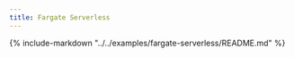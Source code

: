 ```yaml
---
title: Fargate Serverless
---
```


{%
   include-markdown "../../examples/fargate-serverless/README.md"
%}
